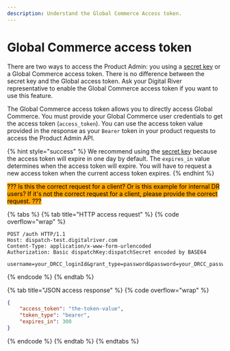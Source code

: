 ```yaml
---
description: Understand the Global Commerce Access token.
---
```


# Global Commerce access token

There are two ways to access the Product Admin: you using a [secret key](../../../resources/API-structure.md#private-keys) or a Global Commerce access token. There is no difference between the secret key and the Global access token. Ask your Digital River representative to enable the Global Commerce access token if you want to use this feature.

The Global Commerce access token allows you to directly access Global Commerce. You must provide your Global Commerce user credentials to get the access token (`access_token`). You can use the access token value provided in the response as your `Bearer` token in your product requests to access the Product Admin API.

{% hint style="success" %}
We recommend using the [secret key](../../../resources/API-structure.md#private-keys) because the access token will expire in one day by default. The `expires_in` value determines when the access token will expire. You will have to request a new access token when the current access token expires.
{% endhint %}

<mark style="background-color:orange;">??? Is this the correct request for a client? Or is this example for internal DR users? If it's not the correct request for a client, please provide the correct request. ???</mark>

{% tabs %}
{% tab title="HTTP access request" %}
{% code overflow="wrap" %}
```http
POST /auth HTTP/1.1
Host: dispatch-test.digitalriver.com
Content-Type: application/x-www-form-urlencoded
Authorization: Basic dispatchKey:dispatchSecret encoded by BASE64
 
username=your_DRCC_loginId&grant_type=password&password=your_DRCC_passwordEncodedByBASE64
```
{% endcode %}
{% endtab %}

{% tab title="JSON access response" %}
{% code overflow="wrap" %}
```json
{
    "access_token": "the-token-value",
    "token_type": "bearer",
    "expires_in": 300
}
```
{% endcode %}
{% endtab %}
{% endtabs %}
